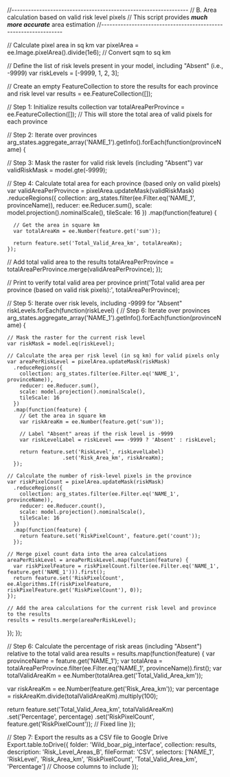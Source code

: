 
//----------------------------------------------------------------
// B. Area calculation based on valid risk level pixels
// This script provides ***much more accurate*** area estimation
//----------------------------------------------------------------

// Calculate pixel area in sq km
var pixelArea = ee.Image.pixelArea().divide(1e6);  // Convert sqm to sq km

// Define the list of risk levels present in your model, including "Absent" (i.e., -9999)
var riskLevels = [-9999, 1, 2, 3];  

// Create an empty FeatureCollection to store the results for each province and risk level
var results = ee.FeatureCollection([]);

// Step 1: Initialize results collection
var totalAreaPerProvince = ee.FeatureCollection([]);  // This will store the total area of valid pixels for each province

// Step 2: Iterate over provinces
arg_states.aggregate_array('NAME_1').getInfo().forEach(function(provinceName) {
  
  // Step 3: Mask the raster for valid risk levels (including "Absent")
  var validRiskMask = model.gte(-9999);
  
  // Step 4: Calculate total area for each province (based only on valid pixels)
  var validAreaPerProvince = pixelArea.updateMask(validRiskMask)
    .reduceRegions({
      collection: arg_states.filter(ee.Filter.eq('NAME_1', provinceName)),
      reducer: ee.Reducer.sum(),
      scale: model.projection().nominalScale(),
      tileScale: 16
    })
    .map(function(feature) {
      
      // Get the area in square km
      var totalAreaKm = ee.Number(feature.get('sum'));
      
      return feature.set('Total_Valid_Area_km', totalAreaKm);
    });

  // Add total valid area to the results
  totalAreaPerProvince = totalAreaPerProvince.merge(validAreaPerProvince);
});

// Print to verify total valid area per province
print('Total valid area per province (based on valid risk pixels):', totalAreaPerProvince);

// Step 5: Iterate over risk levels, including -9999 for "Absent"
riskLevels.forEach(function(riskLevel) {
  // Step 6: Iterate over provinces
  arg_states.aggregate_array('NAME_1').getInfo().forEach(function(provinceName) {
    
    // Mask the raster for the current risk level
    var riskMask = model.eq(riskLevel);
    
    // Calculate the area per risk level (in sq km) for valid pixels only
    var areaPerRiskLevel = pixelArea.updateMask(riskMask)
      .reduceRegions({
        collection: arg_states.filter(ee.Filter.eq('NAME_1', provinceName)),
        reducer: ee.Reducer.sum(),
        scale: model.projection().nominalScale(),
        tileScale: 16
      })
      .map(function(feature) {
        // Get the area in square km
        var riskAreaKm = ee.Number(feature.get('sum'));

        // Label "Absent" areas if the risk level is -9999
        var riskLevelLabel = riskLevel === -9999 ? 'Absent' : riskLevel;

        return feature.set('RiskLevel', riskLevelLabel)
                      .set('Risk_Area_km', riskAreaKm);
      });

    // Calculate the number of risk-level pixels in the province
    var riskPixelCount = pixelArea.updateMask(riskMask)
      .reduceRegions({
        collection: arg_states.filter(ee.Filter.eq('NAME_1', provinceName)),
        reducer: ee.Reducer.count(),
        scale: model.projection().nominalScale(),
        tileScale: 16
      })
      .map(function(feature) {
        return feature.set('RiskPixelCount', feature.get('count'));
      });

    // Merge pixel count data into the area calculations
    areaPerRiskLevel = areaPerRiskLevel.map(function(feature) {
      var riskPixelFeature = riskPixelCount.filter(ee.Filter.eq('NAME_1', feature.get('NAME_1'))).first();
      return feature.set('RiskPixelCount', ee.Algorithms.If(riskPixelFeature, riskPixelFeature.get('RiskPixelCount'), 0));
    });

    // Add the area calculations for the current risk level and province to the results
    results = results.merge(areaPerRiskLevel);
  });
});


// Step 6: Calculate the percentage of risk areas (including "Absent") relative to the total valid area
results = results.map(function(feature) {
  var provinceName = feature.get('NAME_1');
  var totalArea = totalAreaPerProvince.filter(ee.Filter.eq('NAME_1', provinceName)).first();
  var totalValidAreaKm = ee.Number(totalArea.get('Total_Valid_Area_km'));
  
  var riskAreaKm = ee.Number(feature.get('Risk_Area_km'));
  var percentage = riskAreaKm.divide(totalValidAreaKm).multiply(100);
  
  return feature.set('Total_Valid_Area_km', totalValidAreaKm)
                .set('Percentage', percentage)
                .set('RiskPixelCount', feature.get('RiskPixelCount'));  // Fixed line
});

// Step 7: Export the results as a CSV file to Google Drive
Export.table.toDrive({
  folder: 'Wild_boar_pig_interface',
  collection: results,
  description: 'Risk_Level_Areas_B',
  fileFormat: 'CSV',
  selectors: ['NAME_1', 'RiskLevel', 'Risk_Area_km', 'RiskPixelCount', 'Total_Valid_Area_km', 'Percentage']  // Choose columns to include
});

